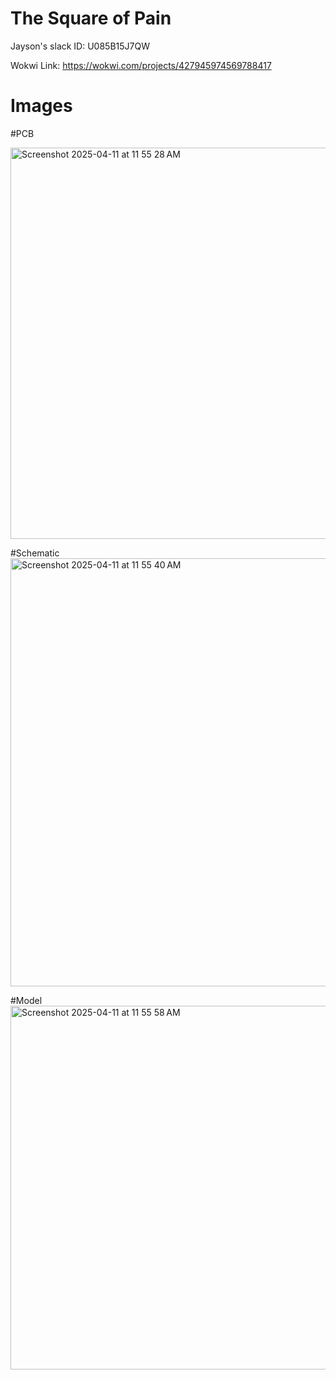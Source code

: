 # The Square of Pain

Jayson's slack ID: U085B15J7QW

Wokwi Link: https://wokwi.com/projects/427945974569788417
# Images

#PCB

<img width="626" alt="Screenshot 2025-04-11 at 11 55 28 AM" src="https://github.com/user-attachments/assets/b650429f-7376-4853-944f-019283c18c16" />

#Schematic
<img width="685" alt="Screenshot 2025-04-11 at 11 55 40 AM" src="https://github.com/user-attachments/assets/1dfbe37f-d246-4b2b-9f8f-4e91abfa0ff4" />

#Model
<img width="582" alt="Screenshot 2025-04-11 at 11 55 58 AM" src="https://github.com/user-attachments/assets/33df7748-32d6-4972-a0f9-3e3b82a7dac7" />
